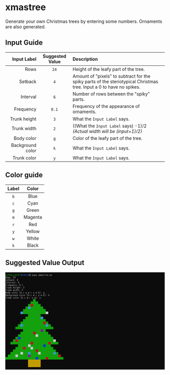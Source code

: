 # xmastree

Generate your own Christmas trees by entering some numbers. Ornaments are also generated.


## Input Guide
|      Input Label | Suggested Value | Description                                                                                                          |
|-----------------:|:---------------:|:---------------------------------------------------------------------------------------------------------------------|
|             Rows |       `24`      | Height of the leafy part of the tree.                                                                                |
|          Setback |       `4`       | Amount of "pixels" to subtract for the spiky parts of the steriotypical Christmas tree. Input a 0 to have no spikes. |
|         Interval |       `6`       | Number of rows between the "spiky" parts.                                                                            |
|        Frequency |       `0.1`     | Frequency of the appearance of ornaments.                                                                            |
|     Trunk height |       `3`       | What the `Input Label` says.                                                                                         |
|      Trunk width |       `2`       | ((What the `Input Label` says) -1)/2 *(Actual width will be (input+1)/2)*                                            |
|       Body color |       `g`       | Color of the leafy part of the tree.                                                                                 |
| Background color |       `k`       | What the `Input Label` says.                                                                                         |
|      Trunk color |       `y`       | What the `Input Label` says.                                                                                         |

## Color guide
| Label |   Color  |
|:-----:|:--------:|
|  `b`  |  Blue    |
|  `c`  |  Cyan    |
|  `g`  |  Green   |
|  `m`  |  Magenta |
|  `r`  |  Red     |
|  `y`  |  Yellow  |
|  `w`  |  White   |
|  `k`  |  Black   |

## Suggested Value Output

![Example](https://github.com/pythonian23/xmastree/raw/master/screenshot.png)
